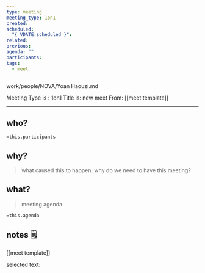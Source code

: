 ```yaml
---
type: meeting
meeting_type: 1on1
created:
scheduled:
  "{ VDATE:scheduled }":
related:
previous:
agenda: ""
participants:
tags:
  - meet
---
```

work/people/NOVA/Yoan Haouzi.md

Meeting Type is : 1on1
Title is: new meet
From: [[meet template]]
___
## who?

`=this.participants`
## why?
> what caused this to happen, why do we need to have this meeting?

## what?
> meeting agenda

`=this.agenda`

## notes 🗒

[[meet template]]	

selected text: 
